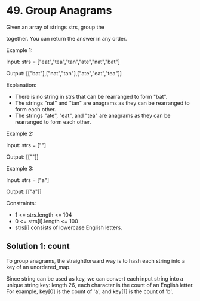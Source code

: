 # 49. Group Anagrams
Given an array of strings strs, group the

together. You can return the answer in any order.

Example 1:

Input: strs = ["eat","tea","tan","ate","nat","bat"]

Output: [["bat"],["nat","tan"],["ate","eat","tea"]]

Explanation:

* There is no string in strs that can be rearranged to form "bat".
* The strings "nat" and "tan" are anagrams as they can be rearranged to form each other.
* The strings "ate", "eat", and "tea" are anagrams as they can be rearranged to form each other.

Example 2:

Input: strs = [""]

Output: [[""]]

Example 3:

Input: strs = ["a"]

Output: [["a"]]

 

Constraints:

* 1 <= strs.length <= 104
* 0 <= strs[i].length <= 100
* strs[i] consists of lowercase English letters.


## Solution 1: count
To group anagrams, the straightforward way is to hash each string into a key of an unordered_map.

Since string can be used as key, we can convert each input string into a unique string key: length 26, each character is the count of an English letter. For example, key[0] is the count of 'a', and key[1] is the count of 'b'.
